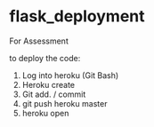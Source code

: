 # flask_deployment

For Assessment

to deploy the code:
1) Log into heroku (Git Bash) 
2) Heroku create
3) Git add. / commit 
4) git push heroku master
5) heroku open 

